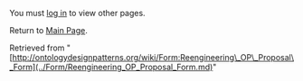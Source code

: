 You must [log in](http://ontologydesignpatterns.org/wiki/index.php?title=Special:UserLogin&returnto=Form:Reengineering_OP_Proposal_Form "Special:UserLogin") to view other pages.



Return to [Main Page](../Main_Page.md "Main Page").



Retrieved from "[http://ontologydesignpatterns.org/wiki/Form:Reengineering\_OP\_Proposal\_Form](../Form/Reengineering_OP_Proposal_Form.md)"
